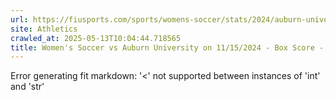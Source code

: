 ```yaml
---
url: https://fiusports.com/sports/womens-soccer/stats/2024/auburn-university/boxscore/12691
site: Athletics
crawled_at: 2025-05-13T10:04:44.718565
title: Women's Soccer vs Auburn University on 11/15/2024 - Box Score - FIU Athletics
---
```


Error generating fit markdown: '<' not supported between instances of 'int' and 'str'